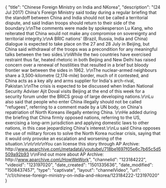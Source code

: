 {
    "title": "Chinese Foreign Ministry on India and NKorea",
    "description": "(24 Jul 2017) China's Foreign Ministry said today during a regular briefing that the standoff between China and India should not be called a territorial dispute, and said Indian troops should return to their side of the boundary.\r\nThe comments were made by spokesperson Lu Kang, who reiterated that China would not make any compromise on sovereignty and territorial integrity.\r\nA BRIC nations' (Brazil, Russia, India and China) dialogue is expected to take place on the 27 and 28 July in Beijing, but China said withdrawal of the troops was a precondition for any meaningful talks between the two sides.\r\nWhile the two countries have exercised restraint thus far, heated rhetoric in both Beijing and New Delhi has raised concern over a renewal of hostilities that resulted in a brief but bloody frontier war between the sides in 1962. \r\nThe nuclear-armed neighbours share a 3,500-kilometre (2,174-mile) border, much of it contested, and China acts as a key ally and arms supplier for India's arch-rival, Pakistan.\r\nThe crisis is expected to be discussed when Indian National Security Adviser Ajit Doval visits Beijing at the end of this week for a security forum under the BRICS group of large developing nations.\r\nLu also said that people who enter China illegally should not be called \"refugees\", referring to a comment made by a UN body, on China's repatriation of North Koreans illegally entering China. \r\nHe added during the briefing that China firmly opposed nations, referring to the US, exercising a long-arm jurisdiction and applying domestic laws to other nations, in this case jeopardizing China's interest.\r\nLu said China opposes the use of military forces to solve the North Korea nuclear crisis, saying that it would only provoke an escalation and worsening of the situation.\r\n\r\n\r\nYou can license this story through AP Archive: http:\/\/www.aparchive.com\/metadata\/youtube\/718be1697f05e6c7b65c5d5509a92b93 \r\nFind out more about AP Archive: http:\/\/www.aparchive.com\/HowWeWork",
    "channelid": "123184222",
    "videoid": "123197020",
    "date_created": "1501335636",
    "date_modified": "1508437457",
    "type": "captivate",
    "layout": "channelVideo",
    "url": "\/c1\/chinese-foreign-ministry-on-india-and-nkorea\/123184222-123197020"
}